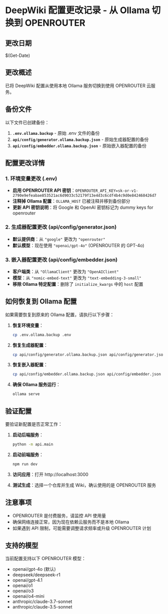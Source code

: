 # DeepWiki 配置更改记录 - 从 Ollama 切换到 OPENROUTER

## 更改日期
$(Get-Date)

## 更改概述
已将 DeepWiki 配置从使用本地 Ollama 服务切换到使用 OPENROUTER 云服务。

## 备份文件
以下文件已创建备份：

1. **`.env.ollama.backup`** - 原始 .env 文件的备份
2. **`api/config/generator.ollama.backup.json`** - 原始生成器配置的备份
3. **`api/config/embedder.ollama.backup.json`** - 原始嵌入器配置的备份

## 配置更改详情

### 1. 环境变量更改 (.env)
- **启用 OPENROUTER API 密钥**：`OPENROUTER_API_KEY=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`
- **注释掉 Ollama 配置**：`OLLAMA_HOST` 已被注释并移到备份部分
- **更新 API 密钥说明**：将 Google 和 OpenAI 密钥标记为 dummy keys for openrouter

### 2. 生成器配置更改 (api/config/generator.json)
- **默认提供商**：从 `"google"` 更改为 `"openrouter"`
- **默认模型**：现在使用 `"openai/gpt-4o"` (OPENROUTER 的 GPT-4o)

### 3. 嵌入器配置更改 (api/config/embedder.json)
- **客户端类**：从 `"OllamaClient"` 更改为 `"OpenAIClient"`
- **模型**：从 `"nomic-embed-text"` 更改为 `"text-embedding-3-small"`
- **移除 Ollama 特定配置**：删除了 `initialize_kwargs` 中的 `host` 配置

## 如何恢复到 Ollama 配置

如果需要恢复到原来的 Ollama 配置，请执行以下步骤：

1. **恢复环境变量**：
   ```bash
   cp .env.ollama.backup .env
   ```

2. **恢复生成器配置**：
   ```bash
   cp api/config/generator.ollama.backup.json api/config/generator.json
   ```

3. **恢复嵌入器配置**：
   ```bash
   cp api/config/embedder.ollama.backup.json api/config/embedder.json
   ```

4. **确保 Ollama 服务运行**：
   ```bash
   ollama serve
   ```

## 验证配置

要验证新配置是否正常工作：

1. **启动后端服务**：
   ```bash
   python -m api.main
   ```

2. **启动前端服务**：
   ```bash
   npm run dev
   ```

3. **访问应用**：打开 http://localhost:3000

4. **测试生成**：选择一个仓库并生成 Wiki，确认使用的是 OPENROUTER 服务

## 注意事项

- OPENROUTER 是付费服务，请监控 API 使用量
- 确保网络连接正常，因为现在依赖云服务而不是本地 Ollama
- 如果遇到 API 限制，可能需要调整请求频率或升级 OPENROUTER 计划

## 支持的模型

当前配置支持以下 OPENROUTER 模型：
- openai/gpt-4o (默认)
- deepseek/deepseek-r1
- openai/gpt-4.1
- openai/o1
- openai/o3
- openai/o4-mini
- anthropic/claude-3.7-sonnet
- anthropic/claude-3.5-sonnet
